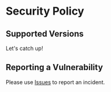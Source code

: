 # Security Policy

## Supported Versions

Let's catch up!

## Reporting a Vulnerability

Please use [Issues](https://github.com/wanted2/caineng.in/issues) to report an incident.
